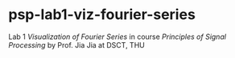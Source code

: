 # psp-lab1-viz-fourier-series
Lab 1 *Visualization of Fourier Series* in course *Principles of Signal Processing* by Prof. Jia Jia at DSCT, THU
